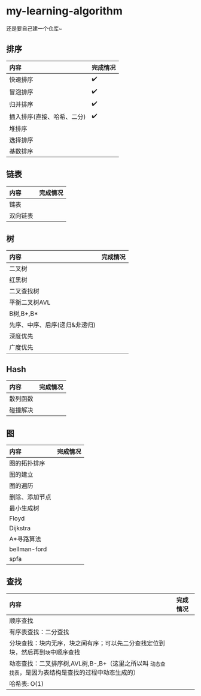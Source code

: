 # my-learning-algorithm
还是要自己建一个仓库~
## 排序
| 内容 | 完成情况 |
| :--- | :--- |
| 快速排序 | ✔️ |
| 冒泡排序 | ✔️ |
| 归并排序 | ✔️ |
| 插入排序(直接、哈希、二分) | ✔️ |
| 堆排序 |  |
| 选择排序 |  |
| 基数排序 |  |
## 链表
| 内容 | 完成情况 |
| :--- | :--- |
| 链表 |  |
| 双向链表 |  |
## 树
| 内容 | 完成情况 |
| :--- | :--- |
| 二叉树 |  |
| 红黑树 |  |
| 二叉查找树 |  |
| 平衡二叉树AVL |  |
| B树,B+,B* |  |
|先序、中序、后序(递归&非递归)|  |
|深度优先||
|广度优先||
## Hash
| 内容 | 完成情况 |
| :--- | :--- |
| 散列函数 |  |
| 碰撞解决 |  |
## 图
| 内容 | 完成情况 |
| :--- | :--- |
| 图的拓扑排序 |  |
| 图的建立| |
| 图的遍历| |
| 删除、添加节点| |
| 最小生成树 | |
| Floyd |  |
| Dijkstra |  |
| A*寻路算法| |
| bellman-ford| |
| spfa| |  
## 查找
| 内容 | 完成情况 |
| :--- | :--- |
| 顺序查找 | |
| 有序表查找：二分查找||
| 分块查找：块内无序，块之间有序；可以先二分查找定位到块，然后再到`块`中顺序查找||
| 动态查找：二叉排序树,AVL树,B-,B+（这里之所以叫 `动态查找表`，是因为表结构是查找的过程中动态生成的）| |
|哈希表: O(1) | |    
<!--
| :--- | :--- |

* R树  
* Trie树(前缀树)  
* 后缀树  
* 最优二叉树(赫夫曼树)
* 二叉堆 （大根堆，小根堆）   
* 二项树    
* 二项堆  
* 斐波那契堆(Fibonacci Heap)   


###字符串算法  

* 排序
* 查找
    * BF算法  
    * KMP算法  
    * BM算法  
* 正则表达式
* 数据压缩



###15个经典基础算法

* Hash  
* 快速排序
* 快递选择SELECT
* BFS/DFS （广度/深度优先遍历）    
* 红黑树 （一种自平衡的`二叉查找树`）  
* KMP    字符串匹配算法
* DP (动态规划 dynamic programming)   
*  求解最短路径
* Dijkstra：最短路径算法 （八卦下：Dijkstra是荷兰的计算机科学家,提出”信号量和PV原语“,"解决哲学家就餐问题",”死锁“也是它提出来的）
* 遗传算法  
* 启发式搜索   
* 图像特征提取之SIFT算法  
* 傅立叶变换  
* SPFA(shortest path faster algorithm)  单元最短路径算法  



## 海量数据处理

* Hash映射/分而治之
* Bitmap
* Bloom filter(布隆过滤器)
* Trie树
* 数据库索引
* 倒排索引(Inverted Index)
* 双层桶划分
* 外排序
* simhash算法
* 分布处理之Mapreduce


## 算法设计思想

* 迭代法  
* 穷举搜索法  
* 递推法  
*
* 动态规划  
* 贪心算法  
* 回溯  
* 分治算法  


## 算法问题选编

这是一个算法题目合集，题目是我从网络和书籍之中整理而来，部分题目已经做了思路整理。问题分类包括：

* 字符串
* 堆和栈
* 链表
* 数值问题
* 数组和数列问题
* 矩阵问题
* 二叉树
* 图
* 海量数据处理
* 智力思维训练
* 系统设计 -->
